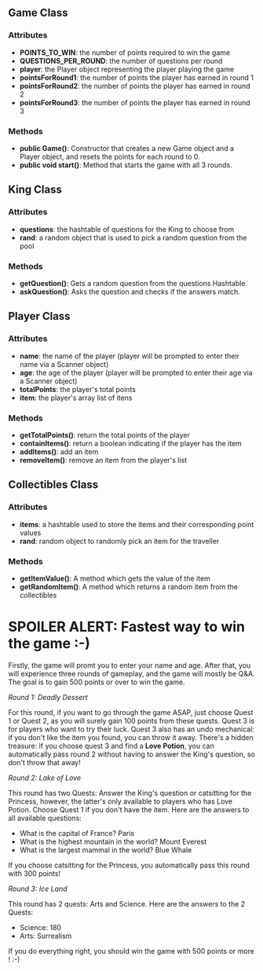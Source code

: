 ## Game Class 
### Attributes
- **POINTS_TO_WIN**: the number of points required to win the game
- **QUESTIONS_PER_ROUND**: the number of questions per round
- **player**: the Player object representing the player playing the game
- **pointsForRound1**: the number of points the player has earned in round 1
- **pointsForRound2**: the number of points the player has earned in round 2
- **pointsForRound3**: the number of points the player has earned in round 3
### Methods
- **public Game()**: Constructor that creates a new Game object and a Player object, and resets the points for each round to 0.
- **public void start()**: Method that starts the game with all 3 rounds.

## King Class 
### Attributes
- **questions**: the hashtable of questions for the King to choose from
- **rand**: a random object that is used to pick a random question from the pool
### Methods
- **getQuestion()**: Gets a random question from the questions Hashtable.
- **askQuestion()**: Asks the question and checks if the answers match.

## Player Class 
### Attributes
- **name**: the name of the player (player will be prompted to enter their name via a Scanner object)
- **age**: the age of the player (player will be prompted to enter their age via a Scanner object)
- **totalPoints**: the player's total points
- **item**: the player's array list of itens
### Methods
- **getTotalPoints()**: return the total points of the player
- **containItems()**: return a boolean indicating if the player has the item
- **addItems()**: add an item 
- **removeItem()**: remove an item from the player's list

## Collectibles Class 
### Attributes
- **items**: a hashtable used to store the items and their corresponding point values
- **rand**: random object to randomly pick an item for the traveller
### Methods
- **getItemValue()**: A method which gets the value of the item
- **getRandomItem()**: A method which returns a random item from the collectibles

# SPOILER ALERT: Fastest way to win the game :-)
Firstly, the game will promt you to enter your name and age. After that, you will experience three rounds of gameplay, and the game will mostly be Q&A. The goal is to gain 500 points or over to win the game.

*Round 1: Deadly Dessert*

For this round, if you want to go through the game ASAP, just choose Quest 1 or Quest 2, as you will surely gain 100 points from these quests. Quest 3 is for players who want to try their luck. Quest 3 also has an undo mechanical: if you don't like the item you found, you can throw it away. There's a hidden treasure: if you choose quest 3 and find a **Love Potion**, you can automatically pass round 2 without having to answer the King's question, so don't throw that away!

*Round 2: Lake of Love*

This round has two Quests: Answer the King's question or catsitting for the Princess, however, the latter's only available to players who has Love Potion. Choose Quest 1 if you don't have the item. Here are the answers to all available questions:

- What is the capital of France? Paris
- What is the highest mountain in the world? Mount Everest
- What is the largest mammal in the world? Blue Whale

If you choose catsitting for the Princess, you automatically pass this round with 300 points!

*Round 3: Ice Land*

This round has 2 quests: Arts and Science. Here are the answers to the 2 Quests:

- Science: 180
- Arts: Surrealism

If you do everything right, you should win the game with 500 points or more ! :-)

